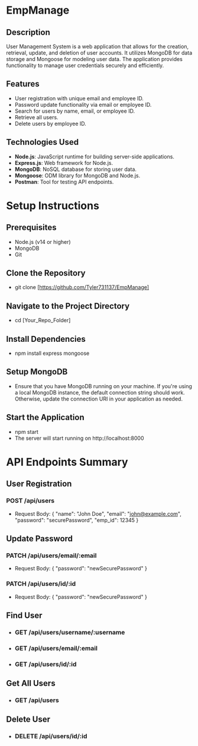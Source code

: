 # EmpManage

## Description
User Management System is a web application that allows for the creation, retrieval, update, and deletion of user accounts. It utilizes MongoDB for data storage and Mongoose for modeling user data. The application provides functionality to manage user credentials securely and efficiently.

## Features
- User registration with unique email and employee ID.
- Password update functionality via email or employee ID.
- Search for users by name, email, or employee ID.
- Retrieve all users.
- Delete users by employee ID.

## Technologies Used
- **Node.js**: JavaScript runtime for building server-side applications.
- **Express.js**: Web framework for Node.js.
- **MongoDB**: NoSQL database for storing user data.
- **Mongoose**: ODM library for MongoDB and Node.js.
- **Postman**: Tool for testing API endpoints.

# Setup Instructions
## Prerequisites
- Node.js (v14 or higher)
- MongoDB
- Git

## Clone the Repository
- git clone [https://github.com/Tyler731137/EmpManage]

## Navigate to the Project Directory
- cd [Your_Repo_Folder]

## Install Dependencies
- npm install express mongoose

## Setup MongoDB
- Ensure that you have MongoDB running on your machine. If you're using a local MongoDB instance, the default connection string should work. Otherwise, update the connection URI in your application as needed.

## Start the Application
- npm start
- The server will start running on http://localhost:8000

# API Endpoints Summary
## User Registration
### POST /api/users
- Request Body: { "name": "John Doe", "email": "john@example.com", "password": "securePassword", "emp_id": 12345 }

## Update Password
### PATCH /api/users/email/:email
- Request Body: { "password": "newSecurePassword" }

### PATCH /api/users/id/:id
- Request Body: { "password": "newSecurePassword" }

## Find User
- ### GET /api/users/username/:username
- ### GET /api/users/email/:email
- ### GET /api/users/id/:id

## Get All Users
- ### GET /api/users

## Delete User
- ### DELETE /api/users/id/:id
